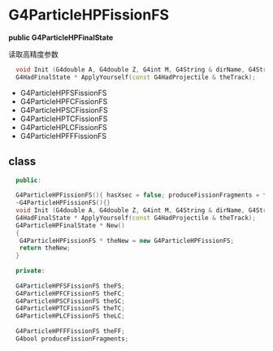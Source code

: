 <!-- G4ParticleHPFissionFS.md --- 
;; 
;; Description: 
;; Author: Hongyi Wu(吴鸿毅)
;; Email: wuhongyi@qq.com 
;; Created: 日 9月  2 10:37:13 2018 (+0800)
;; Last-Updated: 日 9月  2 10:50:05 2018 (+0800)
;;           By: Hongyi Wu(吴鸿毅)
;;     Update #: 2
;; URL: http://wuhongyi.cn -->

# G4ParticleHPFissionFS

**public G4ParticleHPFinalState**

读取高精度参数

```cpp
  void Init (G4double A, G4double Z, G4int M, G4String & dirName, G4String & aFSType, G4ParticleDefinition* );
  G4HadFinalState * ApplyYourself(const G4HadProjectile & theTrack);
```

- G4ParticleHPFSFissionFS
- G4ParticleHPFCFissionFS
- G4ParticleHPSCFissionFS
- G4ParticleHPTCFissionFS
- G4ParticleHPLCFissionFS
- G4ParticleHPFFFissionFS

## class

```cpp
  public:
  
  G4ParticleHPFissionFS(){ hasXsec = false; produceFissionFragments = false; }
  ~G4ParticleHPFissionFS(){}
  void Init (G4double A, G4double Z, G4int M, G4String & dirName, G4String & aFSType, G4ParticleDefinition* );
  G4HadFinalState * ApplyYourself(const G4HadProjectile & theTrack);
  G4ParticleHPFinalState * New() 
  {
   G4ParticleHPFissionFS * theNew = new G4ParticleHPFissionFS;
   return theNew;
  }
        
  private:
  
  G4ParticleHPFSFissionFS theFS;
  G4ParticleHPFCFissionFS theFC;
  G4ParticleHPSCFissionFS theSC;
  G4ParticleHPTCFissionFS theTC;
  G4ParticleHPLCFissionFS theLC;
    
  G4ParticleHPFFFissionFS theFF;
  G4bool produceFissionFragments;
```

<!-- G4ParticleHPFissionFS.md ends here -->
